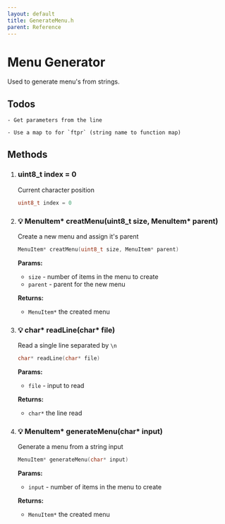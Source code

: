 ```yaml
---
layout: default
title: GenerateMenu.h
parent: Reference
---
```


# Menu Generator

Used to generate menu's from strings.

## Todos
    
    - Get parameters from the line
    
    - Use a map to for `ftpr` (string name to function map)

## Methods

1. ### uint8_t index = 0

    Current character position

    ```cpp
    uint8_t index = 0
    ```


1. ### 💡 MenuItem* creatMenu(uint8_t size, MenuItem* parent)

    Create a new menu and assign it's parent

    ```cpp
    MenuItem* creatMenu(uint8_t size, MenuItem* parent)
    ```

    **Params:**

    - `size` - number of items in the menu to create
    - `parent` - parent for the new menu

    **Returns:**

    - `MenuItem*` the created menu

1. ### 💡 char* readLine(char* file)

    Read a single line separated by `\n`

    ```cpp
    char* readLine(char* file)
    ```

    **Params:**

    - `file` - input to read

    **Returns:**

    - `char*` the line read

1. ### 💡 MenuItem* generateMenu(char* input)

    Generate a menu from a string input

    ```cpp
    MenuItem* generateMenu(char* input)
    ```

    **Params:**

    - `input` - number of items in the menu to create

    **Returns:**

    - `MenuItem*` the created menu
